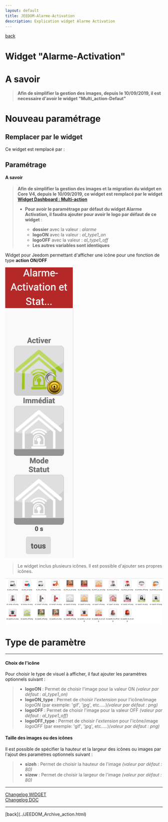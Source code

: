 ```yaml
---
layout: default
title: JEEDOM-Alarme-Activation
description: Explication widget Alarme Activation
---
```

[back](../JEEDOM_Archive_action.html)
# Widget "Alarme-Activation" 

# A savoir
<blockquote>
<b>Afin de simplifier la gestion des images, depuis le 10/09/2019, il est necessaire d'avoir le widget "Multi_action-Defaut"</b>
</blockquote>

# Nouveau paramétrage
## Remplacer par le widget
Ce widget est remplacé par :

## Paramétrage

<h4 id="A Savoir">A savoir</h4>
<blockquote>
    <b>Afin de simplifier la gestion des images et la migration du widget en Core V4, depuis le 10/09/2019, ce widget est remplacé par le widget <a href="JEEDOM_Multi_action_Defaut">Widget Dashboard : <b>Multi-action</b></a></b>
    <ul>
        <li><b>Pour avoir le paramétrage par défaut du widget Alarme Activation, il faudra ajouter pour avoir le logo par défaut de ce widget </b> :</li>
        <ul>
            <li><b>dossier</b> avec la valeur : <i>alarme</i></li>
            <li><b>logoON</b> avec la valeur : <i>al_type1_on</i></li>
            <li><b>logoOFF</b> avec la valeur : <i>al_type1_off</i></li>
            <li><b>Les autres variables sont identiques</b></li>
        </ul>
    </ul>
</blockquote>

Widget pour Jeedom permettant d'afficher une icône pour une fonction de type <b>action ON/OFF</b>
<p><img src="img/RESULTAT_JEEDOM_Alarme_Activation.png" alt="Resultat" /></p>
<blockquote>
Le widget inclus plusieurs icônes. Il est possible d'ajouter ses propres icônes.
</blockquote>
<p><img src="img/VISUEL_JEEDOM_Alarme.png" alt="Visuels" /></p>

<h1 id="Type de paramètre">Type de paramètre</h1>
<hr />
<h4 id="Logo">Choix de l'icône</h4>
Pour choisir le type de visuel à afficher, il faut ajouter les paramètres optionnels suivant :
<blockquote>
        <ul>
            <li><b>logoON</b> : Permet de choisir l'image pour la valeur ON <i>(valeur par défaut : al_type1_on)</i></li>
            <li><b>logoON_type</b> : Permet de choisir <i>l'extension</i> pour l'icône/image <i>logoON</i> (par exemple: 'gif', 'jpg', etc.....)<i>(valeur par défaut : png)</i></li>
            <li><b>logoOFF</b> : Permet de choisir l'image pour la valeur OFF <i>(valeur par défaut : al_type1_off)</i></li>
            <li><b>logoOFF_type</b> : Permet de choisir <i>l'extension</i> pour l'icône/image <i>logoOFF</i> (par exemple: 'gif', 'jpg', etc.....)<i>(valeur par défaut : png)</i></li>
        </ul>
</blockquote>

<h4 id="Taille">Taille des images ou des icônes</h4>
Il est possible de spécifier la hauteur et la largeur des icônes ou images par l'ajout des paramètres optionnels suivant :
<blockquote>
        <ul>
            <li><b>sizeh</b> : Permet de choisir la hauteur de l'image <i>(valeur par défaut : 80)</i></li>
            <li><b>sizew</b> : Permet de choisir la largeur de l'image <i>(valeur par défaut : 80)</i></li>
        </ul>
</blockquote>

<hr />
<dl>
    <a href="https://github.com/JEALG/JEEDOM-Alarme-Activation/commits/master">Changelog WIDGET</a><br/>
    <a href="https://github.com/JEALG/JEEDOM-Widget_JAG-doc/commits/master">Changelog DOC</a>
</dl>
<hr />
[back](../JEEDOM_Archive_action.html)